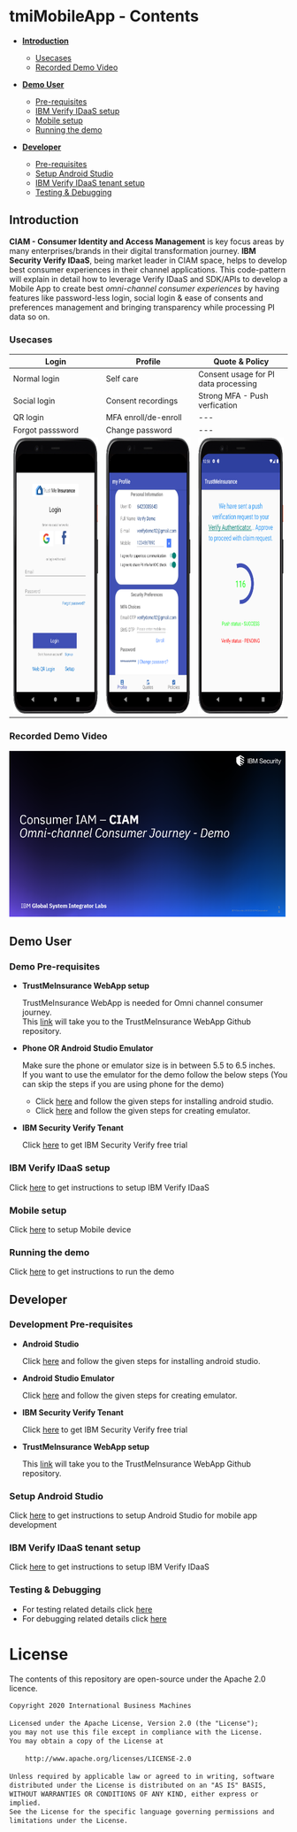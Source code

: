 # tmiMobileApp - Contents

- [**Introduction**](#introduction)
  - [Usecases](#usecases)
  - [Recorded Demo Video](#recorded-demo-video)

- [**Demo User**](#demo-user)
  - [Pre-requisites](#demo-pre-requisites)
    <!--- [TrustMeInsurance WebApp setup](#trustmeinsurance-webapp-setup)--->
  - [IBM Verify IDaaS setup](#ibm-verify-idaas-tenant-setup)
  - [Mobile setup](#mobile-setup)
  - [Running the demo](#running-the-demo)

- [**Developer**](#developer)
  - [Pre-requisites](#development-pre-requisites)
  - [Setup Android Studio](#setup-android-studio)
  - [IBM Verify IDaaS tenant setup](#ibm-verify-idaas-tenant-setup)
  - [Testing & Debugging](#testing--debugging)

<!---- [**Verify SDK & APIs Usage**](#verify-sdk--apis-usage)
  - [Login page](#login-page)
  - [Profile page](#profile-page)
  - [Quote & Policy pages](#quote--policy-pages)--->

## Introduction
**CIAM - Consumer Identity and Access Management** is key focus areas by many enterprises/brands in their digital transformation journey. **IBM Security Verify IDaaS**, being market leader in CIAM space, helps to develop best consumer experiences in their channel applications. This code-pattern will explain in detail how to leverage Verify IDaaS and SDK/APIs to develop a Mobile App to create best *omni-channel consumer experiences* by having features like password-less login, social login & ease of consents and preferences management and bringing transparency while processing PI data so on.

### Usecases

| Login  | Profile | Quote & Policy |
|---|---|---|
|Normal login|Self care|Consent usage for PI data processing|
|Social login|Consent recordings|Strong MFA - Push verfication|
|QR login|MFA enroll/de-enroll|---|
|Forgot passsword|Change password|---|
|<img src="docs/img/login.png" alt="login" height="500" width="250"/>|<img src="docs/img/profile.png" alt="profile" height="500" width="250"/>|<img src="docs/img/pushverify.png" alt="pushverify" height="500" width="250"/>|

### Recorded Demo Video
[<img src="docs/img/demo-thumb.png" alt="demo" height="300" width="500"/>](https://ibm.box.com/s/1tdt7jvkvgcpo840bdy0430lt2061qkw)

## Demo User

### Demo Pre-requisites

   + __TrustMeInsurance WebApp setup__

     TrustMeInsurance WebApp is needed for Omni channel consumer journey.
     <br/>This [link](https://github.ibm.com/gsi-isv/ciam-demo.git) will take you to the TrustMeInsurance WebApp Github repository.

   + __Phone OR Android Studio Emulator__

     Make sure the phone or emulator size is in between 5.5 to 6.5 inches.
     <br/> If you want to use the emulator for the demo follow the below steps (You can skip the steps if you are using phone for the demo)
     - Click [here](https://developer.android.com/studio/install) and follow the given steps for installing android studio.
     - Click [here](https://developer.android.com/studio/run/managing-avds) and follow the given steps for creating emulator.

   + __IBM Security Verify Tenant__

     Click [here](https://www.ibm.com/account/reg/us-en/signup?formid=urx-30041) to get IBM Security Verify free trial


### IBM Verify IDaaS setup
Click [here](docs/Verify_IDAAS_Setup.md) to get instructions to setup IBM Verify IDaaS

### Mobile setup
Click [here](docs/User_Mobile_Setup.md) to setup Mobile device

### Running the demo
Click [here](docs/Running_Demo.md) to get instructions to run the demo

## Developer

### Development Pre-requisites

   + __Android Studio__

     Click [here](https://developer.android.com/studio/install) and follow the given steps for installing android studio.

   + __Android Studio Emulator__

     Click [here](https://developer.android.com/studio/run/managing-avds) and follow the given steps for creating emulator.

   + __IBM Security Verify Tenant__

     Click [here](https://www.ibm.com/account/reg/us-en/signup?formid=urx-30041) to get IBM Security Verify free trial

   + __TrustMeInsurance WebApp setup__

     This [link](https://github.ibm.com/gsi-isv/ciam-demo.git) will take you to the TrustMeInsurance WebApp Github repository.

### Setup Android Studio
Click [here](docs/Android_Studio_Setup.md) to get instructions to setup Android Studio for mobile app development

### IBM Verify IDaaS tenant setup
Click [here](docs/Verify_IDAAS_Setup.md) to get instructions to setup IBM Verify IDaaS

### Testing & Debugging
- For testing related details click [here](https://developer.android.com/training/testing)
- For debugging related details click [here](https://developer.android.com/studio/debug)


# License

The contents of this repository are open-source under the Apache 2.0
licence.

```
Copyright 2020 International Business Machines

Licensed under the Apache License, Version 2.0 (the "License");
you may not use this file except in compliance with the License.
You may obtain a copy of the License at

    http://www.apache.org/licenses/LICENSE-2.0

Unless required by applicable law or agreed to in writing, software
distributed under the License is distributed on an "AS IS" BASIS,
WITHOUT WARRANTIES OR CONDITIONS OF ANY KIND, either express or implied.
See the License for the specific language governing permissions and
limitations under the License.
```

